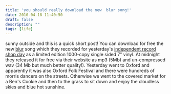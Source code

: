 ```yaml
---
title: 'you should really download the new  blur song!'
date: 2010-04-18 11:40:50
draft: false
description: ""
tags: [life]
---
```


sunny outside and this is a quick short post! You can download for free the new [blur](http://www.blur.co.uk/ "blur website") song which they recorded for yesterday's [independent record shop day](http://www.recordstoreday.com/Home "indepedent record shop day") as a limited edition 1000-copy single sided 7" vinyl. At midnight they released it for free via their website as mp3 (5Mb) and un-compressed wav (34 Mb but much better quality!). Yesterday went to Oxford and apparently it was also Oxford Folk Festival and there were hundreds of morris dancers on the streets. Otherwise we went to the covered market for a Ben's Cookie and then to the grass to sit down and enjoy the cloudless skies and blue hot sunshine.